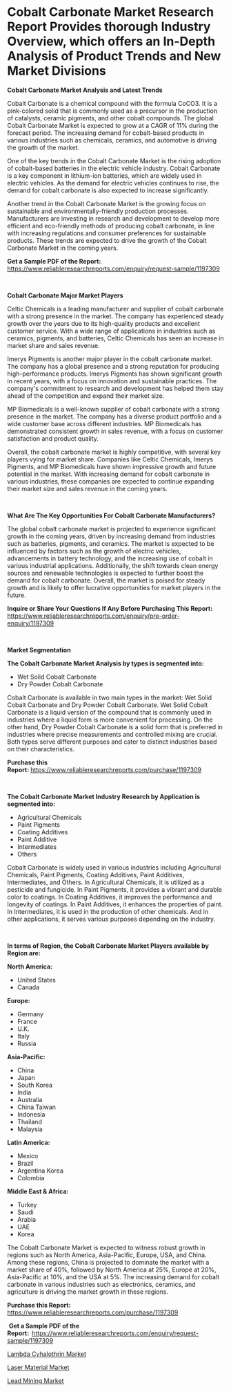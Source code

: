 <p><h1>Cobalt Carbonate Market Research Report Provides thorough Industry Overview, which offers an In-Depth Analysis of Product Trends and New Market Divisions</h1></p><p><strong>Cobalt Carbonate Market Analysis and Latest Trends</strong></p>
<p><p>Cobalt Carbonate is a chemical compound with the formula CoCO3. It is a pink-colored solid that is commonly used as a precursor in the production of catalysts, ceramic pigments, and other cobalt compounds. The global Cobalt Carbonate Market is expected to grow at a CAGR of 11% during the forecast period. The increasing demand for cobalt-based products in various industries such as chemicals, ceramics, and automotive is driving the growth of the market.</p><p>One of the key trends in the Cobalt Carbonate Market is the rising adoption of cobalt-based batteries in the electric vehicle industry. Cobalt Carbonate is a key component in lithium-ion batteries, which are widely used in electric vehicles. As the demand for electric vehicles continues to rise, the demand for cobalt carbonate is also expected to increase significantly.</p><p>Another trend in the Cobalt Carbonate Market is the growing focus on sustainable and environmentally-friendly production processes. Manufacturers are investing in research and development to develop more efficient and eco-friendly methods of producing cobalt carbonate, in line with increasing regulations and consumer preferences for sustainable products. These trends are expected to drive the growth of the Cobalt Carbonate Market in the coming years.</p></p>
<p><strong>Get a Sample PDF of the Report:&nbsp;</strong> <a href="https://www.reliableresearchreports.com/enquiry/request-sample/1197309">https://www.reliableresearchreports.com/enquiry/request-sample/1197309</a></p>
<p>&nbsp;</p>
<p><strong>Cobalt Carbonate Major Market Players</strong></p>
<p><p>Celtic Chemicals is a leading manufacturer and supplier of cobalt carbonate with a strong presence in the market. The company has experienced steady growth over the years due to its high-quality products and excellent customer service. With a wide range of applications in industries such as ceramics, pigments, and batteries, Celtic Chemicals has seen an increase in market share and sales revenue.</p><p>Imerys Pigments is another major player in the cobalt carbonate market. The company has a global presence and a strong reputation for producing high-performance products. Imerys Pigments has shown significant growth in recent years, with a focus on innovation and sustainable practices. The company's commitment to research and development has helped them stay ahead of the competition and expand their market size.</p><p>MP Biomedicals is a well-known supplier of cobalt carbonate with a strong presence in the market. The company has a diverse product portfolio and a wide customer base across different industries. MP Biomedicals has demonstrated consistent growth in sales revenue, with a focus on customer satisfaction and product quality.</p><p>Overall, the cobalt carbonate market is highly competitive, with several key players vying for market share. Companies like Celtic Chemicals, Imerys Pigments, and MP Biomedicals have shown impressive growth and future potential in the market. With increasing demand for cobalt carbonate in various industries, these companies are expected to continue expanding their market size and sales revenue in the coming years.</p></p>
<p>&nbsp;</p>
<p><strong>What Are The Key Opportunities For Cobalt Carbonate Manufacturers?</strong></p>
<p><p>The global cobalt carbonate market is projected to experience significant growth in the coming years, driven by increasing demand from industries such as batteries, pigments, and ceramics. The market is expected to be influenced by factors such as the growth of electric vehicles, advancements in battery technology, and the increasing use of cobalt in various industrial applications. Additionally, the shift towards clean energy sources and renewable technologies is expected to further boost the demand for cobalt carbonate. Overall, the market is poised for steady growth and is likely to offer lucrative opportunities for market players in the future.</p></p>
<p><strong>Inquire or Share Your Questions If Any Before Purchasing This Report:</strong> <a href="https://www.reliableresearchreports.com/enquiry/pre-order-enquiry/1197309">https://www.reliableresearchreports.com/enquiry/pre-order-enquiry/1197309</a></p>
<p>&nbsp;</p>
<p><strong>Market Segmentation</strong></p>
<p><strong>The Cobalt Carbonate Market Analysis by types is segmented into:</strong></p>
<p><ul><li>Wet Solid Cobalt Carbonate</li><li>Dry Powder Cobalt Carbonate</li></ul></p>
<p><p>Cobalt Carbonate is available in two main types in the market: Wet Solid Cobalt Carbonate and Dry Powder Cobalt Carbonate. Wet Solid Cobalt Carbonate is a liquid version of the compound that is commonly used in industries where a liquid form is more convenient for processing. On the other hand, Dry Powder Cobalt Carbonate is a solid form that is preferred in industries where precise measurements and controlled mixing are crucial. Both types serve different purposes and cater to distinct industries based on their characteristics.</p></p>
<p><strong>Purchase this Report:&nbsp;</strong><a href="https://www.reliableresearchreports.com/purchase/1197309">https://www.reliableresearchreports.com/purchase/1197309</a></p>
<p>&nbsp;</p>
<p><strong>The Cobalt Carbonate Market Industry Research by Application is segmented into:</strong></p>
<p><ul><li>Agricultural Chemicals</li><li>Paint Pigments</li><li>Coating Additives</li><li>Paint Additive</li><li>Intermediates</li><li>Others</li></ul></p>
<p><p>Cobalt Carbonate is widely used in various industries including Agricultural Chemicals, Paint Pigments, Coating Additives, Paint Additives, Intermediates, and Others. In Agricultural Chemicals, it is utilized as a pesticide and fungicide. In Paint Pigments, it provides a vibrant and durable color to coatings. In Coating Additives, it improves the performance and longevity of coatings. In Paint Additives, it enhances the properties of paint. In Intermediates, it is used in the production of other chemicals. And in other applications, it serves various purposes depending on the industry.</p></p>
<p>&nbsp;</p>
<p><strong>In terms of Region, the Cobalt Carbonate Market Players available by Region are:</strong></p>
<p>
    <p> <strong> North America: </strong>
        <ul>
            <li>United States</li>
            <li>Canada</li>
        </ul>
        </p> 
    <p> <strong> Europe: </strong>
        <ul>
            <li>Germany</li>
            <li>France</li>
            <li>U.K.</li>
            <li>Italy</li>
            <li>Russia</li>
        </ul>
        </p> 
    <p> <strong> Asia-Pacific: </strong>
        <ul>
            <li>China</li>
            <li>Japan</li>
            <li>South Korea</li>
            <li>India</li>
            <li>Australia</li>
            <li>China Taiwan</li>
            <li>Indonesia</li>
            <li>Thailand</li>
            <li>Malaysia</li>
        </ul>
        </p> 
    <p> <strong> Latin America: </strong>
        <ul>
            <li>Mexico</li>
            <li>Brazil</li>
            <li>Argentina Korea</li>
            <li>Colombia</li>
        </ul>
        </p> 
    <p> <strong> Middle East & Africa: </strong>
        <ul>
            <li>Turkey</li>
            <li>Saudi</li>
            <li>Arabia</li>
            <li>UAE</li>
            <li>Korea</li>
        </ul>
    </p>
    </p>
<p><p>The Cobalt Carbonate Market is expected to witness robust growth in regions such as North America, Asia-Pacific, Europe, USA, and China. Among these regions, China is projected to dominate the market with a market share of 40%, followed by North America at 25%, Europe at 20%, Asia-Pacific at 10%, and the USA at 5%. The increasing demand for cobalt carbonate in various industries such as electronics, ceramics, and agriculture is driving the market growth in these regions.</p></p>
<p><strong>Purchase this Report: </strong><a href="https://www.reliableresearchreports.com/purchase/1197309">https://www.reliableresearchreports.com/purchase/1197309</a></p>
<p>&nbsp;<strong>Get a Sample PDF of the Report:&nbsp;&nbsp;</strong><a href="https://www.reliableresearchreports.com/enquiry/request-sample/1197309">https://www.reliableresearchreports.com/enquiry/request-sample/1197309</a></p>
<p><strong></strong></p>
<p><p><a href="https://github.com/mauripalmi/Market-Research-Report-List-2/blob/main/lambda-cyhalothrin-market.md">Lambda Cyhalothrin Market</a></p><p><a href="https://github.com/nicoletavirag/Market-Research-Report-List-2/blob/main/laser-material-market.md">Laser Material Market</a></p><p><a href="https://github.com/redneck06/Market-Research-Report-List-2/blob/main/lead-mining-market.md">Lead Mining Market</a></p></p>